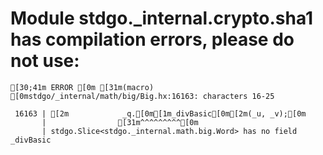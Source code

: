 # Module stdgo._internal.crypto.sha1 has compilation errors, please do not use:
```
[30;41m ERROR [0m [31m(macro) [0mstdgo/_internal/math/big/Big.hx:16163: characters 16-25

 16163 | [2m            _q.[0m[1m_divBasic[0m[2m(_u, _v);[0m
       |                [31m^^^^^^^^^[0m
       | stdgo.Slice<stdgo._internal.math.big.Word> has no field _divBasic


```

